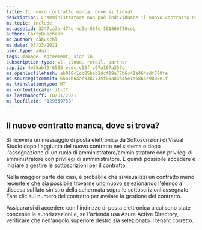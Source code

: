 ```yaml
---
title: Il nuovo contratto manca, dove si trova?
description: L'amministratore non può individuare il nuovo contratto nel portale
ms.topic: include
ms.assetid: 3247ca7a-474e-4d9e-86fe-161860f20ceb
author: CaityBuschlen
ms.author: cabuschl
ms.date: 03/23/2021
user.type: admin
tags: manage, agreement, sign in
subscription.type: vl, cloud, retail, partner
sap.id: 4e55abf9-8505-ecdc-c55f-c67a167a357c
ms.openlocfilehash: ab018c1dc85bbb2dcf19a77b6c41a464edf799fe
ms.sourcegitcommit: 65a1b6aae8387735f05a83b45e1a6865e9805e1f
ms.translationtype: MT
ms.contentlocale: it-IT
ms.lasthandoff: 10/01/2021
ms.locfileid: "129339758"
---
```

## <a name="my-new-agreement-is-missing-where-is-it"></a>Il nuovo contratto manca, dove si trova?
Si riceverà un messaggio di posta elettronica da Sottoscrizioni di Visual Studio dopo l'aggiunta del nuovo contratto nel sistema o dopo l'assegnazione di un ruolo di amministratore/amministratore con privilegi di amministratore con privilegi di amministratore. È quindi possibile accedere e iniziare a gestire le sottoscrizioni per il contratto. 

Nella maggior parte dei casi, è probabile che si visualizzi un contratto meno recente e che sia possibile trovarne uno nuovo selezionando l'elenco a discesa sul lato sinistro della schermata sopra le sottoscrizioni assegnate. Fare clic sul numero del contratto per avviare la gestione del contratto.

Assicurarsi di accedere con l'indirizzo di posta elettronica a cui sono state concesse le autorizzazioni e, se l'azienda usa Azure Active Directory, verificare che nell'angolo superiore destro sia selezionato il tenant corretto. 